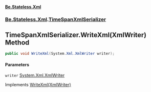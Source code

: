 #### [Be.Stateless.Xml](README.md 'README')
### [Be.Stateless.Xml](Be.Stateless.Xml.md 'Be.Stateless.Xml').[TimeSpanXmlSerializer](TimeSpanXmlSerializer.md 'Be.Stateless.Xml.TimeSpanXmlSerializer')

## TimeSpanXmlSerializer.WriteXml(XmlWriter) Method

```csharp
public void WriteXml(System.Xml.XmlWriter writer);
```
#### Parameters

<a name='Be.Stateless.Xml.TimeSpanXmlSerializer.WriteXml(System.Xml.XmlWriter).writer'></a>

`writer` [System.Xml.XmlWriter](https://docs.microsoft.com/en-us/dotnet/api/System.Xml.XmlWriter 'System.Xml.XmlWriter')

Implements [WriteXml(XmlWriter)](https://docs.microsoft.com/en-us/dotnet/api/System.Xml.Serialization.IXmlSerializable.WriteXml#System_Xml_Serialization_IXmlSerializable_WriteXml_System_Xml_XmlWriter_ 'System.Xml.Serialization.IXmlSerializable.WriteXml(System.Xml.XmlWriter)')